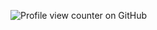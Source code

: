 
![Profile view counter on GitHub](https://komarev.com/ghpvc/?username=BreadcrumbsCl0udY-SkY&color=blueviolet&style=plastic&label=Pawprints)
